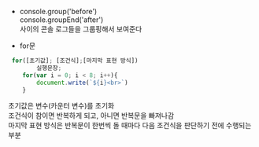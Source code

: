 - console.group('before')<br>
  console.groupEnd('after')<br>
사이의 콘솔 로그들을 그룹핑해서 보여준다

- for문<br>

```javascript
 for([초기값]; [조건식];[마지막 표현 방식])
        실행문장;
    for(var i = 0; i < 8; i++){
        document.write(`${i}<br>`)
    }
```
초기값은 변수(카운터 변수)를 초기화<br>
조건식이 참이면 반복하게 되고, 아니면 반복문을 빠져나감<br>
마지막 표현 방식은 반복문이 한번씩 돌 때마다 다음 조건식을 판단하기 전에 수행되는 부분<br>

